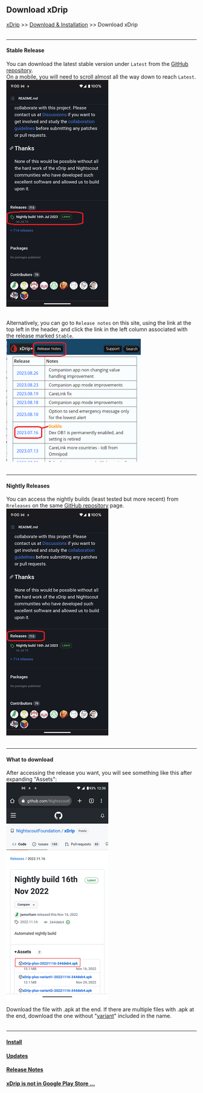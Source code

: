 ## Download xDrip  
[xDrip](../README.md) >> [Download & Installation](./Installation_page.md) >> Download xDrip  
<br/>  
  
---  
  
#### **Stable Release**  
You can download the latest stable version under `Latest` from the [GitHub repository](https://github.com/NightscoutFoundation/xDrip).  
On a mobile, you will need to scroll almost all the way down to reach `Latest`.  
![](./images/Latest_mobile.png)  
<br/>  

Alternatively, you can go to `Release notes` on this site, using the link at the top left in the header, and click the link in the left column associated with the release marked `Stable`.  
![](./images/StableReleaseNotes.png)  
<br/>  
  
---  
  
#### **Nightly Releases**  
You can access the nightly builds (least tested but more recent) from `Rreleases` on the same [GitHub repository](https://github.com/NightscoutFoundation/xDrip) page.  
![](./images/Releases_mobile.png)  
<br/>  

---  
  
#### **What to download**
After accessing the release you want, you will see something like this after expanding "Assets":  
![](./images/apk.png)  
    
Download the file with .apk at the end.  If there are multiple files with .apk at the end, download the one without "[variant](./Variants.md)" included in the name.  
<br/>  
  
---  
  
#### [Install](./Install.md)
#### [Updates](./Updates.md)
#### [Release Notes](./ReleaseNotes.md)
#### [xDrip is not in Google Play Store ...](./App-store.md)
